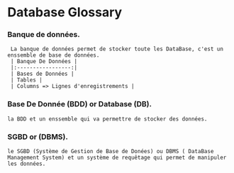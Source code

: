 # Database Glossary

### Banque de données.
```
 La banque de données permet de stocker toute les DataBase, c'est un enssemble de base de données.
 | Banque De Données |
 |:-----------------:|
 | Bases de Données |
 | Tables |
 | Columns => Lignes d'enregistrements |
```
### Base De Donnée (BDD) or Database (DB).
```
la BDD et un enssemble qui va permettre de stocker des données.
```
### SGBD or (DBMS).
```
le SGBD (Système de Gestion de Base de Donées) ou DBMS ( DataBase Management System) et un système de requêtage qui permet de manipuler les données.
```

###
